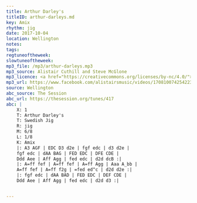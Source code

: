 ```yaml
---
title: Arthur Darley's
titleID: arthur-darleys.md
key: Amix
rhythm: jig
date: 2017-10-04
location: Wellington
notes:
tags:
regtuneoftheweek:
slowtuneoftheweek:
mp3_file: /mp3/arthur-darleys.mp3
mp3_source: Alistair Cuthill and Steve McGlone
mp3_licence: <a href="https://creativecommons.org/licenses/by-nc/4.0/">CC-BY-NC-4.0</a>
mp3_url: https://www.facebook.com/alistairsmusic/videos/1708100742542234/
source: Wellington
abc_source: The Session
abc_url: https://thesession.org/tunes/417
abc: |
    X: 1
    T: Arthur Darley's
    T: Swedish Jig
    R: jig
    M: 6/8
    L: 1/8
    K: Amix
    |: A3 AGF | EDC D3 d2e | fgf edc | d3 d2e |
    fgf edc | dAA BAG | FED EDC | DFE CDE |
    Ddd Aee | Aff Agg | fed edc | d2d dcB :|
    |: A=ff fef | A=ff fef | A=ff Agg | Aaa A_bb |
    A=ff fef | A=ff f2g | =fed ed^c | d2d d2e :|
    |: fgf edc | dAA BAD | FED EDC | DEF CDE |
    Ddd Aee | Aff Agg | fed edc | d2d d3 :|


---
```


